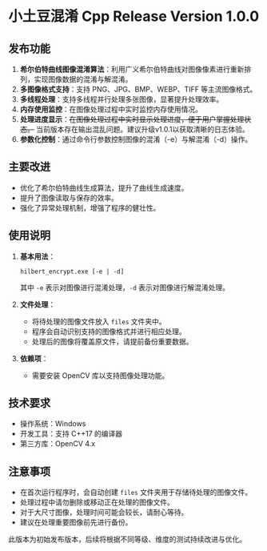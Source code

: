 # 小土豆混淆 Cpp Release Version 1.0.0

## 发布功能

1. **希尔伯特曲线图像混淆算法**：利用广义希尔伯特曲线对图像像素进行重新排列，实现图像数据的混淆与解混淆。
2. **多图像格式支持**：支持 PNG、JPG、BMP、WEBP、TIFF 等主流图像格式。
3. **多线程处理**：支持多线程并行处理多张图像，显著提升处理效率。
4. **内存使用监控**：在图像处理过程中实时监控内存使用情况。
5. **处理进度显示**：~~在图像处理过程中实时显示处理进度，便于用户掌握处理状态。~~ 当前版本存在输出混乱问题。建议升级v1.0.1以获取清晰的日志体验。
6. **参数化控制**：通过命令行参数控制图像的混淆（-e）与解混淆（-d）操作。

## 主要改进

- 优化了希尔伯特曲线生成算法，提升了曲线生成速度。
- 提升了图像读取与保存的效率。
- 强化了异常处理机制，增强了程序的健壮性。

## 使用说明

1. **基本用法**：
   ```
   hilbert_encrypt.exe [-e | -d]
   ```
   其中 `-e` 表示对图像进行混淆处理，`-d` 表示对图像进行解混淆处理。

2. **文件处理**：
   - 将待处理的图像文件放入 `files` 文件夹中。
   - 程序会自动识别支持的图像格式并进行相应处理。
   - 处理后的图像将覆盖原文件，请提前备份重要数据。

3. **依赖项**：
   - 需要安装 OpenCV 库以支持图像处理功能。

## 技术要求

- 操作系统：Windows
- 开发工具：支持 C++17 的编译器
- 第三方库：OpenCV 4.x

## 注意事项

- 在首次运行程序时，会自动创建 `files` 文件夹用于存储待处理的图像文件。
- 处理过程中请勿删除或移动正在处理的图像文件。
- 对于大尺寸图像，处理时间可能会较长，请耐心等待。
- 建议在处理重要图像前先进行备份。

此版本为初始发布版本，后续将根据不同等级、维度的测试持续改进与优化。